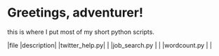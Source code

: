 # Greetings, adventurer!

this is where I put most of my short python scripts.

|file           |description|
|twitter_help.py|           |
|job_search.py  |           |
|wordcount.py   |           |
